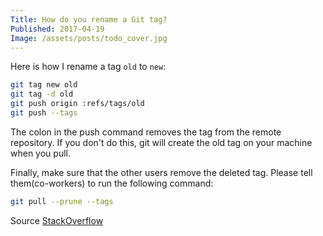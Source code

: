 ```yaml
---
Title: How do you rename a Git tag?
Published: 2017-04-19
Image: /assets/posts/todo_cover.jpg
---
```


Here is how I rename a tag `old` to `new`:

```bash
git tag new old
git tag -d old
git push origin :refs/tags/old
git push --tags
```

The colon in the push command removes the tag from the remote repository. If you don't do this, git will create the old tag on your machine when you pull.

Finally, make sure that the other users remove the deleted tag. Please tell them(co-workers) to run the following command:

```bash
git pull --prune --tags
```

Source [StackOverflow](http://stackoverflow.com/questions/1028649/how-do-you-rename-a-git-tag)

